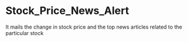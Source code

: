 # Stock_Price_News_Alert
It mails the change in stock price and the top news articles related to the particular stock
